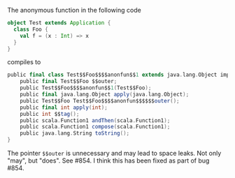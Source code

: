 The anonymous function in the following code
```scala
object Test extends Application {
  class Foo {
    val f = (x : Int) => x
  }
}
```
compiles to
```scala
public final class Test$$Foo$$$$anonfun$$1 extends java.lang.Object implements scala.Function1,scala.ScalaObject,java.io.Serializable{
    public final Test$$Foo $$outer;
    public Test$$Foo$$$$anonfun$$1(Test$$Foo);
    public final java.lang.Object apply(java.lang.Object);
    public Test$$Foo Test$$Foo$$$$anonfun$$$$$$outer();
    public final int apply(int);
    public int $$tag();
    public scala.Function1 andThen(scala.Function1);
    public scala.Function1 compose(scala.Function1);
    public java.lang.String toString();
}
```
The pointer `$$outer` is unnecessary and may lead to space leaks.
Not only "may", but "does". See #854.
I think this has been fixed as part of bug #854.

